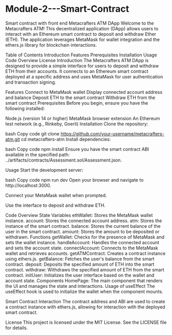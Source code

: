 # Module-2---Smart-Contract
Smart contract with front end
Metacrafters ATM DApp
Welcome to the Metacrafters ATM! This decentralized application (DApp) allows users to interact with an Ethereum smart contract to deposit and withdraw Ether (ETH). The application leverages MetaMask for wallet integration and the ethers.js library for blockchain interactions.

Table of Contents
Introduction
Features
Prerequisites
Installation
Usage
Code Overview
License
Introduction
The Metacrafters ATM DApp is designed to provide a simple interface for users to deposit and withdraw ETH from their accounts. It connects to an Ethereum smart contract deployed at a specific address and uses MetaMask for user authentication and transaction signing.

Features
Connect to MetaMask wallet
Display connected account address and balance
Deposit ETH to the smart contract
Withdraw ETH from the smart contract
Prerequisites
Before you begin, ensure you have the following installed:

Node.js (version 14 or higher)
MetaMask browser extension
An Ethereum test network (e.g., Rinkeby, Goerli)
Installation
Clone the repository:

bash
Copy code
git clone https://github.com/your-username/metacrafters-atm.git
cd metacrafters-atm
Install dependencies:

bash
Copy code
npm install
Ensure you have the smart contract ABI available in the specified path: ../artifacts/contracts/Assessment.sol/Assessment.json.

Usage
Start the development server:

bash
Copy code
npm run dev
Open your browser and navigate to http://localhost:3000.

Connect your MetaMask wallet when prompted.

Use the interface to deposit and withdraw ETH.

Code Overview
State Variables
ethWallet: Stores the MetaMask wallet instance.
account: Stores the connected account address.
atm: Stores the instance of the smart contract.
balance: Stores the current balance of the user in the smart contract.
amount: Stores the amount to be deposited or withdrawn.
Functions
getWallet: Checks for the presence of MetaMask and sets the wallet instance.
handleAccount: Handles the connected account and sets the account state.
connectAccount: Connects to the MetaMask wallet and retrieves accounts.
getATMContract: Creates a contract instance using ethers.js.
getBalance: Fetches the user's balance from the smart contract.
deposit: Deposits the specified amount of ETH into the smart contract.
withdraw: Withdraws the specified amount of ETH from the smart contract.
initUser: Initializes the user interface based on the wallet and account state.
Components
HomePage: The main component that renders the UI and manages the state and interactions.
Usage of useEffect
The useEffect hook is used to initialize the wallet when the component mounts.

Smart Contract Interaction
The contract address and ABI are used to create a contract instance with ethers.js, allowing for interaction with the deployed smart contract.

License
This project is licensed under the MIT License. See the LICENSE file for details.
